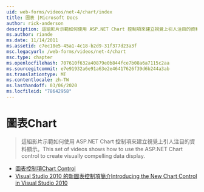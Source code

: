 ```yaml
---
uid: web-forms/videos/net-4/chart/index
title: 圖表 |Microsoft Docs
author: rick-anderson
description: 這組影片示範如何使用 ASP.NET Chart 控制項來建立視覺上引人注目的資料顯示。
ms.author: riande
ms.date: 11/14/2011
ms.assetid: c7ec18e5-45a1-4c18-b2d9-31f377d23a3f
msc.legacyurl: /web-forms/videos/net-4/chart
msc.type: chapter
ms.openlocfilehash: 707610f632a40879e0b844fce7b08a6a7115c2aa
ms.sourcegitcommit: e7e91932a6e91a63e2e46417626f39d6b244a3ab
ms.translationtype: MT
ms.contentlocale: zh-TW
ms.lasthandoff: 03/06/2020
ms.locfileid: "78642958"
---
```

# <a name="chart"></a><span data-ttu-id="22bd6-103">圖表</span><span class="sxs-lookup"><span data-stu-id="22bd6-103">Chart</span></span>

> <span data-ttu-id="22bd6-104">這組影片示範如何使用 ASP.NET Chart 控制項來建立視覺上引人注目的資料顯示。</span><span class="sxs-lookup"><span data-stu-id="22bd6-104">This set of videos shows how to use the ASP.NET Chart control to create visually compelling data display.</span></span>

- [<span data-ttu-id="22bd6-105">圖表控制項</span><span class="sxs-lookup"><span data-stu-id="22bd6-105">Chart Control</span></span>](aspnet-4-quick-hit-chart-control.md)
- [<span data-ttu-id="22bd6-106">Visual Studio 2010 的新圖表控制項簡介</span><span class="sxs-lookup"><span data-stu-id="22bd6-106">Introducing the New Chart Control in Visual Studio 2010</span></span>](aspnet-4-how-do-i-introducing-the-new-chart-control-in-visual-studio-2010.md)
